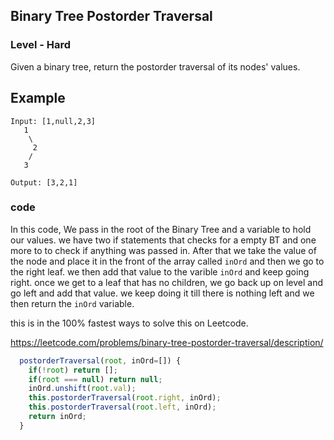 ## Binary Tree Postorder Traversal
### Level - Hard

Given a binary tree, return the postorder traversal of its nodes' values.

## Example

```
Input: [1,null,2,3]
   1
    \
     2
    /
   3

Output: [3,2,1]
```

### code

In this code, We pass in the root of the Binary Tree and a variable to hold our values. we have two if statements that checks for a empty BT and one more to to check if anything was passed in.  After that we take the value of the node and place it in the front of the array called `inOrd` and then we go to the right leaf. we then add that value to the varible `inOrd` and keep going right. once we get to a leaf that has no children, we go back up on level and go left and add that value. we keep doing it till there is nothing left and we then return the `inOrd` variable.

this is in the 100% fastest ways to solve this on Leetcode.

https://leetcode.com/problems/binary-tree-postorder-traversal/description/


```javascript
  postorderTraversal(root, inOrd=[]) {
    if(!root) return [];
    if(root === null) return null;
    inOrd.unshift(root.val);
    this.postorderTraversal(root.right, inOrd);
    this.postorderTraversal(root.left, inOrd);
    return inOrd;
  }
  ```
